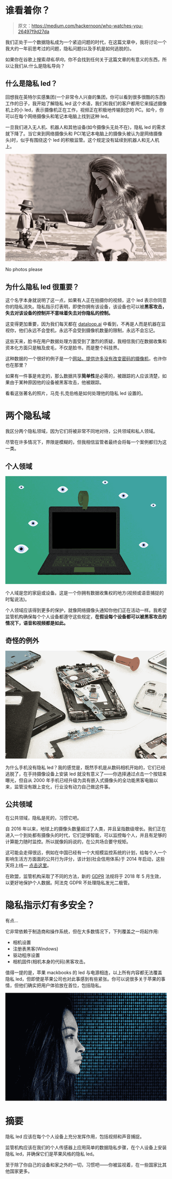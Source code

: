 # 谁看着你？

> 原文：<https://medium.com/hackernoon/who-watches-you-26497f9d27da>

我们正处于一个数据隐私成为一个紧迫问题的时代，在这篇文章中，我将讨论一个我大约一年前思考过的问题，隐私问题(以及手机是如何逃脱的)。

如果你在谷歌上搜索*隐私导向*，你不会找到任何关于这篇文章的有意义的东西，所以让我们从:什么是隐私导向？

## 什么是隐私 led？

回想我在英特尔实感集团(一个非常令人兴奋的集团，你可以看到很多很酷的东西)工作的日子，我开始了解隐私 led 这个术语，我们和我们的客户都用它来描述摄像机上的小 led，表示摄像机正在工作，视频正在积极地传输到您的 PC。如今，你可以在每个网络摄像头和笔记本电脑上找到这种 led。

一旦我们进入无人机、机器人和其他设备(如今摄像头无处不在)，隐私 led 的需求就下降了。当它来到网络摄像头和 PC(笔记本电脑上的摄像头被认为是网络摄像头)时，似乎有围绕这个 led 的积极监管。这个规定没有延续到机器人和无人机上。

![](img/69c4900731616acc87db593ccedeb3ba.png)

No photos please

## 为什么隐私 led 很重要？

这个名字本身就说明了这一点，如果有人正在拍摄你的视频，这个 led 表示你同意你的隐私消失。隐私指示灯表明，即使你拥有该设备，该设备也可以被**黑客攻击，失去对该设备的控制并不意味着失去对你隐私的控制。**

这变得更加重要，因为我们每天都在 [dataloop.ai](http://dataloop.ai) 中看到，不再是人而是机器在监视你，他们永远不会登机，永远不会受到摄像机数量的限制，永远不会忘记。

这些天来，脸书在用户数据处理方面受到了激烈的质疑，我相信我们在数据收集和资本化方面只是触及皮毛，不仅是脸书，而是整个科技界。

这种数据的一个很好的例子是一个[网站，提供许多没有改变密码的摄像机](https://www.csoonline.com/article/2844283/microsoft-subnet/peeping-into-73-000-unsecured-security-cameras-thanks-to-default-passwords.html)，也许你也在那里？

如果有一件事是肯定的，那么数据共享**简单性**是必需的，被跟踪的人应该清楚，如果由于某种原因他的设备被黑客攻击，他被跟踪。

看看这张著名的照片，马克·扎克伯格是如何处理他的隐私 led 设置的。

# 两个隐私域

我区分两个隐私领域，因为它们将被非常不同地对待，公共领域和私人领域。

尽管在许多情况下，界限是模糊的，但我相信监管者最终会将每一个案例都归为这一类。

## 个人领域

![](img/b7e03625303630ede8bb9c6db71dd230.png)

个人域是您的家庭或设备。这是一个你拥有数据收集权的地方(视频或语音捕捉的时髦说法)。

个人领域应该得到更多的保护，就像网络摄像头通知你他们正在活动一样。我希望监管机构确保每个个人设备都遵守这些规定，**在假设每个设备都可以被黑客攻击的情况下，语音和视频都是如此。**

## 奇怪的例外

![](img/8672a16b19e685658617b8bbf44f8331.png)

为什么手机没有隐私 led？我的感觉是，既然手机是从数码相机开始的，它们已经逃脱了，在手持摄像设备上安装 led 就没有意义了——你选择通过点击一个按钮来曝光，但自从 2000 年手机已经升级为具有嵌入式摄像头的全功能黑客电脑以来，监管没有跟上变化，行业没有动力自己做这件事。

## 公共领域

在公共领域，隐私是死的，习惯它吧。

自 2016 年以来，地球上的摄像头数量超过了人类，并且呈指数级增长。我们正在进入一个到处都有摄像头的时代，它们足够智能，可以监控每个人，并且有足够的计算能力随时监控。所以就像妈妈说的，在公共场合要守规矩。

这可能会走得很远，例如在中国已经有一个大规模监控系统的计划，给每个人一个影响生活方方面面的公共行为评分，该计划(社会信用体系)于 2014 年启动，这些天将上线— [点击这里](https://en.wikipedia.org/wiki/Social_Credit_System)。

在欧盟，监管机构采取了不同的方法，新的 [GDPR](https://en.wikipedia.org/wiki/General_Data_Protection_Regulation) 法规将于 2018 年 5 月生效，以更好地保护个人数据。阿法克 GDPR 不处理隐私发光二极管。

# 隐私指示灯有多安全？

有点…

它非常依赖于制造商和操作系统，但在大多数情况下，下列覆盖之一将起作用:

*   相机设置
*   注册表黑客(Windows)
*   驱动程序设置
*   相机固件(相机本身的代码)黑客攻击。

值得一提的是，苹果 mackbooks 的 led 与电源相连，以上所有内容都无法覆盖隐私 led，但即使是苹果公司也对此事感到有些紧张。你可以说很多关于苹果的事情，但他们确实把用户体验放在首位，包括隐私。

![](img/139cc7687b593aec43433a2200cb5ea6.png)

# 摘要

隐私 led 应该在每个个人设备上充分发挥作用，包括视频和声音捕捉。

监管机构应该在我们的个人传感器上应用简单的数据隐私步骤，在个人设备上安装隐私 led，并确保它们是苹果风格的隐私 led。

至于除了你自己的设备和家之外的一切，习惯吧——你被监视着，在一些国家比其他国家更多。
